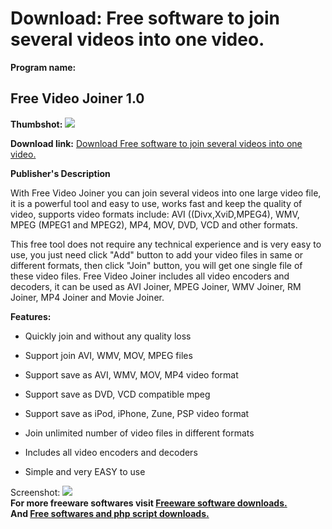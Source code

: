 # Download: Free software to join several videos into one video.

**Program name:**

## Free Video Joiner 1.0

  
**Thumbshot:** ![](http://www.freewarefiles.com/screenshot/freevidjnr1_md.gif)   
  
**Download link:** [Download Free software to join several videos into one video.](http://freesoftwares.boysofts.com/Free-Video-Joiner_program_45504.html)  
  


**Publisher's Description**  
  


With Free Video Joiner you can join several videos into one large video file, it is a powerful tool and easy to use, works fast and keep the quality of video, supports video formats include: AVI ((Divx,XviD,MPEG4), WMV, MPEG (MPEG1 and MPEG2), MP4, MOV, DVD, VCD and other formats. 

This free tool does not require any technical experience and is very easy to use, you just need click "Add" button to add your video files in same or different formats, then click "Join" button, you will get one single file of these video files. Free Video Joiner includes all video encoders and decoders, it can be used as AVI Joiner, MPEG Joiner, WMV Joiner, RM Joiner, MP4 Joiner and Movie Joiner. 

**Features:**

  * Quickly join and without any quality loss   

  * Support join AVI, WMV, MOV, MPEG files   

  * Support save as AVI, WMV, MOV, MP4 video format   

  * Support save as DVD, VCD compatible mpeg   

  * Support save as iPod, iPhone, Zune, PSP video format   

  * Join unlimited number of video files in different formats   

  * Includes all video encoders and decoders   

  * Simple and very EASY to use 

  
  
Screenshot: ![](http://www.freewarefiles.com/screenshot/freevidjnr1.gif)   
**For more freeware softwares visit [Freeware software downloads.](http://freesoftwares.boysofts.com/)**   
**And [Free softwares and php script downloads.](http://www.boysofts.com/)**
